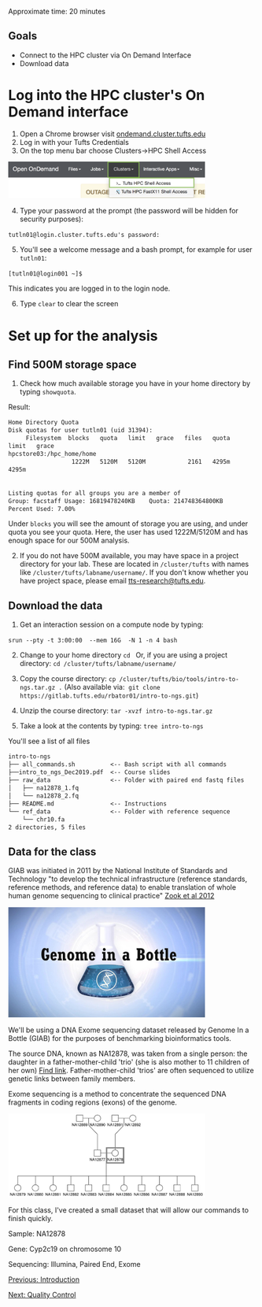 Approximate time: 20 minutes

## Goals
- Connect to the HPC cluster via On Demand Interface
- Download data

# Log into the HPC cluster's On Demand interface
1. Open a Chrome browser visit [ondemand.cluster.tufts.edu](ondemand.cluster.tufts.edu)
2. Log in with your Tufts Credentials
3. On the top menu bar choose Clusters->HPC Shell Access
<img src="../img/od_terminal.png" width="400">

4. Type your password at the prompt (the password will be hidden for security purposes):

`tutln01@login.cluster.tufts.edu's password:`

5. You'll see a welcome message and a bash prompt, for example for user `tutln01`:

`[tutln01@login001 ~]$`

This indicates you are logged in to the login node.

6. Type `clear` to clear the screen
 
# Set up for the analysis

## Find 500M storage space

1. Check how much available storage you have in your home directory by typing `showquota`.

Result:
```
Home Directory Quota
Disk quotas for user tutln01 (uid 31394): 
     Filesystem  blocks   quota   limit   grace   files   quota   limit   grace
hpcstore03:/hpc_home/home
                  1222M   5120M   5120M            2161   4295m   4295m        


Listing quotas for all groups you are a member of
Group: facstaff	Usage: 16819478240KB	Quota: 214748364800KB	Percent Used: 7.00%
```

Under `blocks` you will see the amount of storage you are using, and under quota you see your quota. 
Here, the user has used 1222M/5120M and has enough space for our 500M analysis.
 
2. If you do not have 500M available, you may have space in a project directory for your lab. 
These are located in `/cluster/tufts` with names like `/cluster/tufts/labname/username/`. 
If you don't know whether you have project space, please email [tts-research@tufts.edu](mailto:tts-research@tufts.edu).

## Download the data
1. Get an interaction session on a compute node by typing:

`srun --pty -t 3:00:00  --mem 16G  -N 1 -n 4 bash`

2. Change to your home directory
`cd `
Or, if you are using a project directory:
`cd /cluster/tufts/labname/username/`

3. Copy the course directory:
`cp /cluster/tufts/bio/tools/intro-to-ngs.tar.gz .`
(Also available via:  `git clone https://gitlab.tufts.edu/rbator01/intro-to-ngs.git`)

4. Unzip the course directory:
`tar -xvzf intro-to-ngs.tar.gz`

5. Take a look at the contents by typing:
`tree intro-to-ngs`

You'll see a list of all files
```
intro-to-ngs
├── all_commands.sh          <-- Bash script with all commands 
├──intro_to_ngs_Dec2019.pdf  <-- Course slides 
├── raw_data                 <-- Folder with paired end fastq files
│   ├── na12878_1.fq         
│   └── na12878_2.fq
├── README.md                <-- Instructions
└── ref_data                 <-- Folder with reference sequence
    └── chr10.fa
2 directories, 5 files
```

## Data for the class

GIAB was initiated in 2011 by the National Institute of Standards and Technology "to develop the technical infrastructure (reference standards, reference methods, and reference data) to enable translation of whole human genome sequencing to clinical practice" 
[Zook et al 2012](https://www.nist.gov/programs-projects/genome-bottle)

<img src="../img/giab.png" width="400">

We'll be using a DNA Exome sequencing dataset released by Genome In a Bottle (GIAB) for the purposes of benchmarking bioinformatics tools.

The source DNA, known as NA12878, was taken from a single person: the daughter in a father-mother-child 'trio' (she is also mother to 11 children of her own) [Find link](). 
Father-mother-child 'trios' are often sequenced to utilize genetic links between family members.

Exome sequencing is a method to concentrate the sequenced DNA fragments in coding regions (exons) of the genome.

<img src="../img/NA12878.png" width="400">

For this class, I've created a small dataset that will allow our commands to finish quickly.

Sample: NA12878

Gene: Cyp2c19 on chromosome 10

Sequencing: Illumina, Paired End, Exome

[Previous: Introduction](00_Introduction.md) 

[Next: Quality Control](02_Quality_Control.md)

